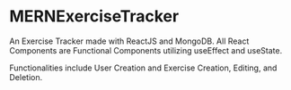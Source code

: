 # MERNExerciseTracker
An Exercise Tracker made with ReactJS and MongoDB. All React Components are Functional Components utilizing useEffect and useState.

Functionalities include User Creation and Exercise Creation, Editing, and Deletion.
